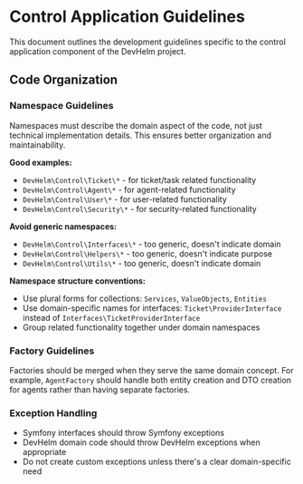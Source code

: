 # Control Application Guidelines

This document outlines the development guidelines specific to the control application component of the DevHelm project.

## Code Organization

### Namespace Guidelines

Namespaces must describe the domain aspect of the code, not just technical implementation details. This ensures better organization and maintainability.

**Good examples:**
- `DevHelm\Control\Ticket\*` - for ticket/task related functionality
- `DevHelm\Control\Agent\*` - for agent-related functionality
- `DevHelm\Control\User\*` - for user-related functionality
- `DevHelm\Control\Security\*` - for security-related functionality

**Avoid generic namespaces:**
- `DevHelm\Control\Interfaces\*` - too generic, doesn't indicate domain
- `DevHelm\Control\Helpers\*` - too generic, doesn't indicate purpose
- `DevHelm\Control\Utils\*` - too generic, doesn't indicate domain

**Namespace structure conventions:**
- Use plural forms for collections: `Services`, `ValueObjects`, `Entities`
- Use domain-specific names for interfaces: `Ticket\ProviderInterface` instead of `Interfaces\TicketProviderInterface`
- Group related functionality together under domain namespaces

### Factory Guidelines

Factories should be merged when they serve the same domain concept. For example, `AgentFactory` should handle both entity creation and DTO creation for agents rather than having separate factories.

### Exception Handling

- Symfony interfaces should throw Symfony exceptions
- DevHelm domain code should throw DevHelm exceptions when appropriate
- Do not create custom exceptions unless there's a clear domain-specific need